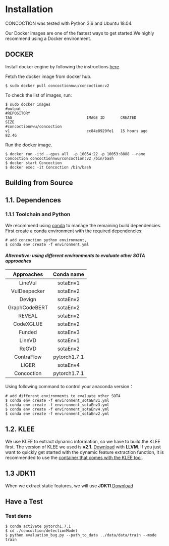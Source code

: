 # Installation

CONCOCTION was tested with Python 3.6 and Ubuntu 18.04.

Our Docker images are one of the fastest ways to get started.We highly recommend using a Docker environment.

## DOCKER

Install docker engine by following the instructions [here](https://docs.docker.com/install/linux/docker-ce/ubuntu/).

Fetch the docker image from docker hub.

```
$ sudo docker pull concoctionnwu/concoction:v2
```

To check the list of images, run:

```
$ sudo docker images
#output
#REPOSITORY                                                               TAG                                 IMAGE ID       CREATED         SIZE
#concoctionnwu/concoction                                                 v1                                  cc84e8929fe1   15 hours ago    82.4G

```

Run the docker image.

```
$ docker run -itd --gpus all  -p 10054:22 -p 10053:8888 --name Concoction concoctionnwu/concoction:v2 /bin/bash
$ docker start Concoction 
$ docker exec -it Concoction /bin/bash
```

## Building from Source

## 1.1. Dependences

### 1.1.1 Toolchain and Python

We recommend using [conda](https://docs.conda.io/projects/conda/en/latest/user-guide/install/) to manage the remaining build dependencies. First create a conda environment with the required dependencies:

```shell
# add concoction python environment, 
$ conda env create -f environment.yml
```

#### ***Alternative: using different environments to evaluate other SOTA approaches***

|  Approaches   |  Conda name   |
| :-----------: | :-----------: |
|    LineVul    |   sotaEnv1    |
| VulDeepecker  |   sotaEnv2    |
|    Devign     | sotaEnv2 |
| GraphCodeBERT | sotaEnv2 |
|    REVEAL     | sotaEnv2 |
|   CodeXGLUE   | sotaEnv2 |
|    Funded     |    sotaEnv3     |
|    LineVD     |    sotaEnv1    |
|     ReGVD     | sotaEnv2 |
|  ContraFlow   |  pytorch1.7.1 |
|     LIGER     |     sotaEnv4     |
|  Concoction   |  pytorch1.7.1 |

Using following command to control your anaconda version：

```shell
# add different environments to evaluate other SOTA 
$ conda env create -f environment_sotaEnv1.yml
$ conda env create -f environment_sotaEnv3.yml
$ conda env create -f environment_sotaEnv4.yml
$ conda env create -f environment_sotaEnv2.yml
```

## 1.2. KLEE

We use KLEE to extract dynamic information, so we have to build the KLEE first. The version of KLEE we used is **v2.1**. [Download](https://klee.github.io/build-llvm13/) with **LLVM**.
If you just want to quickly get started with the dynamic feature extraction function, it is recommended to use the [container that comes with the KLEE tool](https://klee.github.io/docker/).

## 1.3 JDK11
When we extract static features, we will use **JDK11**.[Download](https://www.oracle.com/cn/java/technologies/javase/jdk11-archive-downloads.html)
## Have a Test

### Test demo
```shell
$ conda activate pytorch1.7.1
$ cd ./concoction/detectionModel
$ python evaluation_bug.py --path_to_data ../data/data/train --mode train 
```
